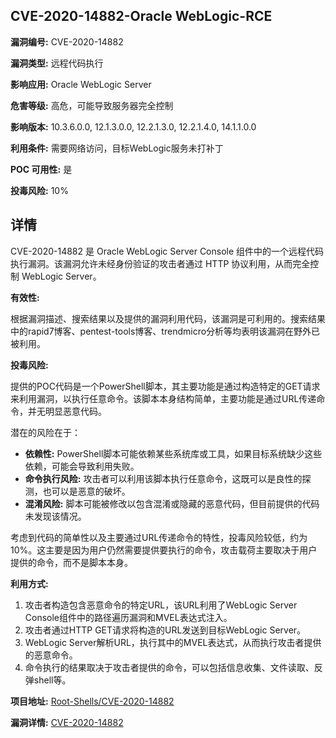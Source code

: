 ## CVE-2020-14882-Oracle WebLogic-RCE

**漏洞编号:** CVE-2020-14882

**漏洞类型:** 远程代码执行

**影响应用:** Oracle WebLogic Server

**危害等级:** 高危，可能导致服务器完全控制

**影响版本:** 10.3.6.0.0, 12.1.3.0.0, 12.2.1.3.0, 12.2.1.4.0, 14.1.1.0.0

**利用条件:** 需要网络访问，目标WebLogic服务未打补丁

**POC 可用性:** 是

**投毒风险:** 10%

## 详情

CVE-2020-14882 是 Oracle WebLogic Server Console 组件中的一个远程代码执行漏洞。该漏洞允许未经身份验证的攻击者通过 HTTP 协议利用，从而完全控制 WebLogic Server。

**有效性:**

根据漏洞描述、搜索结果以及提供的漏洞利用代码，该漏洞是可利用的。搜索结果中的rapid7博客、pentest-tools博客、trendmicro分析等均表明该漏洞在野外已被利用。

**投毒风险:**

提供的POC代码是一个PowerShell脚本，其主要功能是通过构造特定的GET请求来利用漏洞，以执行任意命令。该脚本本身结构简单，主要功能是通过URL传递命令，并无明显恶意代码。

潜在的风险在于：

*   **依赖性:** PowerShell脚本可能依赖某些系统库或工具，如果目标系统缺少这些依赖，可能会导致利用失败。
*   **命令执行风险:** 攻击者可以利用该脚本执行任意命令，这既可以是良性的探测，也可以是恶意的破坏。
*   **混淆风险:** 脚本可能被修改以包含混淆或隐藏的恶意代码，但目前提供的代码未发现该情况。

考虑到代码的简单性以及主要通过URL传递命令的特性，投毒风险较低，约为10%。这主要是因为用户仍然需要提供要执行的命令，攻击载荷主要取决于用户提供的命令，而不是脚本本身。

**利用方式:**

1.  攻击者构造包含恶意命令的特定URL，该URL利用了WebLogic Server Console组件中的路径遍历漏洞和MVEL表达式注入。
2.  攻击者通过HTTP GET请求将构造的URL发送到目标WebLogic Server。
3.  WebLogic Server解析URL，执行其中的MVEL表达式，从而执行攻击者提供的恶意命令。
4.  命令执行的结果取决于攻击者提供的命令，可以包括信息收集、文件读取、反弹shell等。

**项目地址:** [Root-Shells/CVE-2020-14882](https://github.com/Root-Shells/CVE-2020-14882)

**漏洞详情:** [CVE-2020-14882](https://nvd.nist.gov/vuln/detail/CVE-2020-14882)